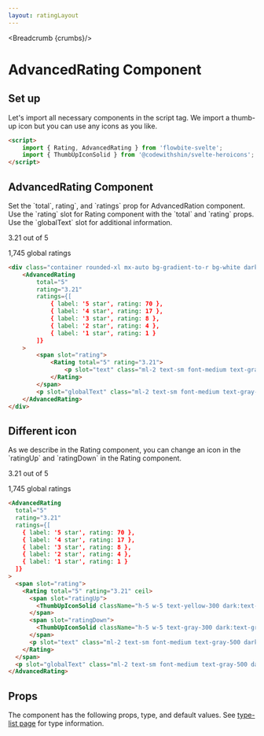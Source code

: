```yaml
---
layout: ratingLayout
---
```


<script>
	import { Rating, AdvancedRating, ScoreRating, Table, TableDefaultRow, Breadcrumb } from '$lib/index';
	import { ThumbUpIconSolid } from '@codewithshin/svelte-heroicons';
	import componentProps from '../props/AdvancedRating.json'
  // Props table
  let items = componentProps.props
	let propHeader = ['Name', 'Type', 'Default']
	// console.log(items)
	let divClass='w-full relative overflow-x-auto shadow-md sm:rounded-lg'

  let crumbs = [
    {
      label:'Home',
      href:'/'
    },
    {
      label:'Rating',
      href:'/ratings/'
    },
    {
      label:'Advanced rating',
      href:'/ratings/advanced-rating'
    }
  ]
	let headerLabel = {
		desc1: '8.7',
		desc2: 'Excellent',
		desc3: '376 reviews',
		link: {
			label: 'Read all reviews',
			url: '/'
		}
	};
</script>

<Breadcrumb {crumbs}/>

<h1 class="text-3xl w-full dark:text-white py-8">AdvancedRating Component</h1>

<h2 class="text-2xl w-full dark:text-white py-4">Set up</h2>

<p>Let's import all necessary components in the script tag. We import a thumb-up icon but you can use any icons as you like.</p>

```html
<script>
	import { Rating, AdvancedRating } from 'flowbite-svelte';
	import { ThumbUpIconSolid } from '@codewithshin/svelte-heroicons';
</script>
```

<h2 class="text-2xl w-full mt-8 dark:text-white py-4">AdvancedRating Component</h2>

<p>Set the `total`, rating`, and `ratings` prop for AdvancedRation component. Use the `rating` slot for Rating component with the `total` and `rating` props. Use the `globalText` slot for additional information.</p>

<div class="container rounded-xl mx-auto bg-gradient-to-r bg-white dark:bg-gray-900 border border-gray-200 dark:border-gray-700 p-2 sm:p-6">
	<AdvancedRating
		total="5"
		rating="3.21"
		ratings={[
			{ label: '5 star', rating: 70 },
			{ label: '4 star', rating: 17 },
			{ label: '3 star', rating: 8 },
			{ label: '2 star', rating: 4 },
			{ label: '1 star', rating: 1 }
		]}
	>
		<span slot="rating">
			<Rating total="5" rating="3.21">
				<p slot="text" class="ml-2 text-sm font-medium text-gray-500 dark:text-gray-400">3.21 out of 5</p>
			</Rating>
		</span>
		<p slot="globalText" class="ml-2 text-sm font-medium text-gray-500 dark:text-gray-400">1,745 global ratings</p>
	</AdvancedRating>
</div>

```html
<div class="container rounded-xl mx-auto bg-gradient-to-r bg-white dark:bg-gray-900 border border-gray-200 dark:border-gray-700 p-2 sm:p-6">
	<AdvancedRating
		total="5"
		rating="3.21"
		ratings={[
			{ label: '5 star', rating: 70 },
			{ label: '4 star', rating: 17 },
			{ label: '3 star', rating: 8 },
			{ label: '2 star', rating: 4 },
			{ label: '1 star', rating: 1 }
		]}
	>
		<span slot="rating">
			<Rating total="5" rating="3.21">
				<p slot="text" class="ml-2 text-sm font-medium text-gray-500 dark:text-gray-400">3.21 out of 5</p>
			</Rating>
		</span>
		<p slot="globalText" class="ml-2 text-sm font-medium text-gray-500 dark:text-gray-400">1,745 global ratings</p>
	</AdvancedRating>
</div>
```

<h2 class="text-2xl w-full mt-8 dark:text-white py-4">Different icon</h2>

<p>As we describe in the Rating component, you can change an icon in the `ratingUp` and `ratingDown` in the Rating component.</p>

<div class="container rounded-xl mx-auto bg-gradient-to-r bg-white dark:bg-gray-900 border border-gray-200 dark:border-gray-700 p-2 sm:p-6">
	<AdvancedRating
		total="5"
		rating="3.21"
		ratings={[
			{ label: '5 star', rating: 70 },
			{ label: '4 star', rating: 17 },
			{ label: '3 star', rating: 8 },
			{ label: '2 star', rating: 4 },
			{ label: '1 star', rating: 1 }
		]}
	>
		<span slot="rating">
			<Rating total="5" rating="3.21" ceil>
        <span slot="ratingUp">
          <ThumbUpIconSolid className="h-5 w-5 text-yellow-300 dark:text-yellow-200" />
        </span>
        <span slot="ratingDown">
          <ThumbUpIconSolid className="h-5 w-5 text-gray-300 dark:text-gray-500" />
        </span>
				<p slot="text" class="ml-2 text-sm font-medium text-gray-500 dark:text-gray-400">3.21 out of 5</p>
			</Rating>
		</span>
		<p slot="globalText" class="ml-2 text-sm font-medium text-gray-500 dark:text-gray-400">1,745 global ratings</p>
	</AdvancedRating>
</div>

```html
<AdvancedRating
  total="5"
  rating="3.21"
  ratings={[
    { label: '5 star', rating: 70 },
    { label: '4 star', rating: 17 },
    { label: '3 star', rating: 8 },
    { label: '2 star', rating: 4 },
    { label: '1 star', rating: 1 }
  ]}
>
  <span slot="rating">
    <Rating total="5" rating="3.21" ceil>
      <span slot="ratingUp">
        <ThumbUpIconSolid className="h-5 w-5 text-yellow-300 dark:text-yellow-200" />
      </span>
      <span slot="ratingDown">
        <ThumbUpIconSolid className="h-5 w-5 text-gray-300 dark:text-gray-500" />
      </span>
      <p slot="text" class="ml-2 text-sm font-medium text-gray-500 dark:text-gray-400">3.21 out of 5</p>
    </Rating>
  </span>
  <p slot="globalText" class="ml-2 text-sm font-medium text-gray-500 dark:text-gray-400">1,745 global ratings</p>
</AdvancedRating>
```


<h2 class="text-2xl w-full dark:text-white py-4">Props</h2>

<p>The component has the following props, type, and default values. See <a href="/type-list" class="text-blue-600 hover:underline dark:text-blue-500">type-list page</a> for type information.</p>

<Table header={propHeader} {divClass} >
  <TableDefaultRow {items} rowState='hover' />
</Table>



